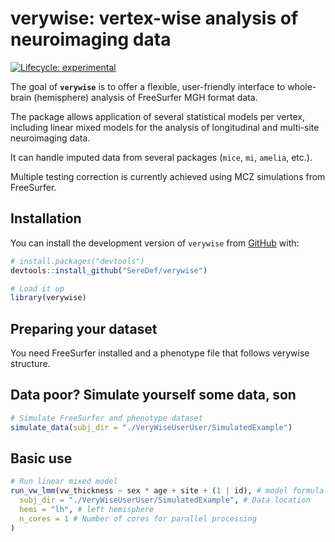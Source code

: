
<!-- README.md is generated from README.Rmd. Please edit that file -->

# verywise: vertex-wise analysis of neuroimaging data

<!-- badges: start -->

[![Lifecycle:
experimental](https://img.shields.io/badge/lifecycle-experimental-orange.svg)](https://lifecycle.r-lib.org/articles/stages.html#experimental)
<!-- badges: end -->

The goal of **`verywise`** is to offer a flexible, user-friendly
interface to whole-brain (hemisphere) analysis of FreeSurfer MGH format
data.

The package allows application of several statistical models per vertex,
including linear mixed models for the analysis of longitudinal and
multi-site neuroimaging data.

It can handle imputed data from several packages (`mice`, `mi`,
`amelia`, etc.).

Multiple testing correction is currently achieved using MCZ simulations
from FreeSurfer.

## Installation

You can install the development version of `verywise` from
[GitHub](https://github.com/) with:

``` r
# install.packages("devtools")
devtools::install_github("SereDef/verywise")
```

``` r
# Load it up
library(verywise)
```

## Preparing your dataset

You need FreeSurfer installed and a phenotype file that follows verywise
structure.

## Data poor? Simulate yourself some data, son

``` r
# Simulate FreeSurfer and phenotype dataset
simulate_data(subj_dir = "./VeryWiseUserUser/SimulatedExample")
```

## Basic use

``` r
# Run linear mixed model
run_vw_lmm(vw_thickness ~ sex * age + site + (1 | id), # model formula
  subj_dir = "./VeryWiseUserUser/SimulatedExample", # Data location
  hemi = "lh", # left hemisphere
  n_cores = 1 # Number of cores for parallel processing
)
```
